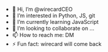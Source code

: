 - 👋 Hi, I’m @wirecardCEO
- 👀 I’m interested in Python, JS, git
- 🌱 I’m currently learning JavaScript
- 💞️ I’m looking to collaborate on ...
- 📫 How to reach me: DM
- ⚡ Fun fact: wirecard will come back

<!---
wirecardCEO/wirecardCEO is a ✨ special ✨ repository because its `README.md` (this file) appears on your GitHub profile.
You can click the Preview link to take a look at your changes.
--->
